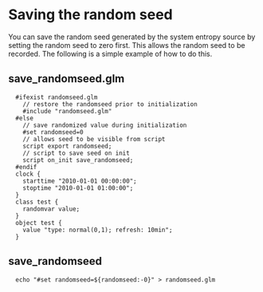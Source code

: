 # Saving the random seed

You can save the random seed generated by the system entropy source by setting the random seed to zero first.  This allows the random seed to be recorded.  The following is a simple example of how to do this.

## save_randomseed.glm

~~~
  #ifexist randomseed.glm
    // restore the randomseed prior to initialization
    #include "randomseed.glm"
  #else
    // save randomized value during initialization
    #set randomseed=0
    // allows seed to be visible from script
    script export randomseed;
    // script to save seed on init
    script on_init save_randomseed;
  #endif
  clock {
    starttime "2010-01-01 00:00:00";
    stoptime "2010-01-01 01:00:00";
  }
  class test {
    randomvar value;
  }
  object test {
    value "type: normal(0,1); refresh: 10min";
  }
~~~

## save_randomseed

~~~
  echo "#set randomseed=${randomseed:-0}" > randomseed.glm
~~~

